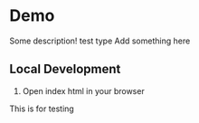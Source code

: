 # Demo

Some description!
test type
Add something here

## Local Development

1. Open index html in your browser


This is for testing